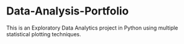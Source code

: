 # Data-Analysis-Portfolio
This is an Exploratory Data Analytics project in Python using multiple statistical plotting techniques.
